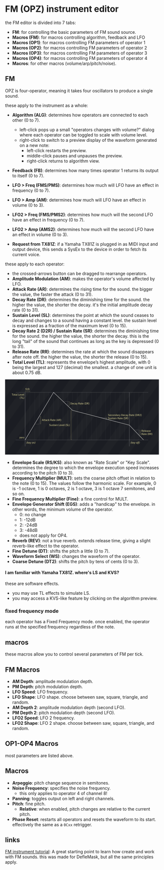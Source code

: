# FM (OPZ) instrument editor

the FM editor is divided into 7 tabs:

- **FM**: for controlling the basic parameters of FM sound source.
- **Macros (FM)**: for macros controlling algorithm, feedback and LFO 
- **Macros (OP1)**: for macros controlling FM parameters of operator 1
- **Macros (OP2)**: for macros controlling FM parameters of operator 2
- **Macros (OP3)**: for macros controlling FM parameters of operator 3
- **Macros (OP4)**: for macros controlling FM parameters of operator 4
- **Macros**: for other macros (volume/arp/pitch/noise).

## FM

OPZ is four-operator, meaning it takes four oscillators to produce a single sound.

these apply to the instrument as a whole:
- **Algorithm (ALG)**: determines how operators are connected to each other (0 to 7).
  - left-click pops up a small "operators changes with volume?" dialog where each operator can be toggled to scale with volume level.
  - right-click to switch to a preview display of the waveform generated on a new note:
    - left-click restarts the preview.
    - middle-click pauses and unpauses the preview.
    - right-click returns to algorithm view.
- **Feedback (FB)**: determines how many times operator 1 returns its output to itself (0 to 7).

- **LFO > Freq (FMS/PMS)**: determines how much will LFO have an effect in frequency (0 to 7).
- **LFO > Amp (AM)**: determines how much will LFO have an effect in volume (0 to 3).
- **LFO2 > Freq (FMS/PMS2)**: determines how much will the second LFO have an effect in frequency (0 to 7).
- **LFO2 > Amp (AMS2)**: determines how much will the second LFO have an effect in volume (0 to 3).

- **Request from TX81Z**: if a Yamaha TX81Z is plugged in as MIDI input and output device, this sends a SysEx to the device in order to fetch its current voice.

these apply to each operator:
- the crossed-arrows button can be dragged to rearrange operators.
- **Amplitude Modulation (AM)**: makes the operator's volume affected by LFO.
- **Attack Rate (AR)**: determines the rising time for the sound. the bigger the value, the faster the attack (0 to 31).
- **Decay Rate (DR)**: determines the diminishing time for the sound. the higher the value, the shorter the decay. it's the initial amplitude decay rate (0 to 31).
- **Sustain Level (SL)**: determines the point at which the sound ceases to decay and changes to a sound having a constant level. the sustain level is expressed as a fraction of the maximum level (0 to 15).
- **Decay Rate 2 (D2R) / Sustain Rate (SR)**: determines the diminishing time for the sound. the higher the value, the shorter the decay. this is the long "tail" of the sound that continues as long as the key is depressed (0 to 31).
- **Release Rate (RR)**: determines the rate at which the sound disappears after note off. the higher the value, the shorter the release (0 to 15).
- **Total Level (TL)**: represents the envelope’s highest amplitude, with 0 being the largest and 127 (decimal) the smallest. a change of one unit is about 0.75 dB.

![FM ADSR chart](FM-ADSRchart.png)

- **Envelope Scale (RS/KS)**: also known as "Rate Scale" or "Key Scale". determines the degree to which the envelope execution speed increases according to the pitch (0 to 3).
- **Frequency Multiplier (MULT)**: sets the coarse pitch offset in relation to the note (0 to 15). The values follow the harmonic scale. For example, 0 is -1 octave, 1 is 0 octaves, 2 is 1 octave, 3 is 1 octave 7 semitones, and so on.
- **Fine Frequency Multiplier (Fine)**: a fine control for MULT.
- **Envelope Generator Shift (EGS)**: adds a "handicap" to the envelope. in other words, the minimum volume of the operator.
  - 0: no change
  - 1: -12dB
  - 2: -24dB
  - 3: -48dB
  - does not apply for OP4.
- **Reverb (REV)**: not a true reverb. extends release time, giving a slight reverb-like effect to the operator.
- **Fine Detune (DT)**: shifts the pitch a little (0 to 7).
- **Waveform Select (WS)**: changes the waveform of the operator.
- **Coarse Detune (DT2)**: shifts the pitch by tens of cents (0 to 3).

#### I am familiar with Yamaha TX81Z. where's LS and KVS?

these are software effects.
- you may use TL effects to simulate LS.
- you may access a KVS-like feature by clicking on the algorithm preview.

### fixed frequency mode

each operator has a Fixed Frequency mode. once enabled, the operator runs at the specified frequency regardless of the note.


## macros

these macros allow you to control several parameters of FM per tick.

## FM Macros

- **AM Depth**: amplitude modulation depth.
- **PM Depth**: pitch modulation depth.
- **LFO Speed**: LFO frequency.
- **LFO Shape**: LFO shape. choose between saw, square, triangle, and random.
- **AM Depth 2**: amplitude modulation depth (second LFO).
- **PM Depth 2**: pitch modulation depth (second LFO).
- **LFO2 Speed**: LFO 2 frequency.
- **LFO2 Shape**: LFO 2 shape. choose between saw, square, triangle, and random.

## OP1-OP4 Macros

most parameters are listed above.

## Macros

- **Arpeggio**: pitch change sequence in semitones.
- **Noise Frequency**: specifies the noise frequency.
  - this only applies to operator 4 of channel 8!
- **Panning**: toggles output on left and right channels.
- **Pitch**: fine pitch.
  - **Relative**: when enabled, pitch changes are relative to the current pitch.
- **Phase Reset**: restarts all operators and resets the waveform to its start. effectively the same as a `0Cxx` retrigger.


## links

[FM instrument tutorial](https://www.youtube.com/watch?v=wS8edjurjDw): A great starting point to learn how create and work with FM sounds. this was made for DefleMask, but all the same principles apply.
